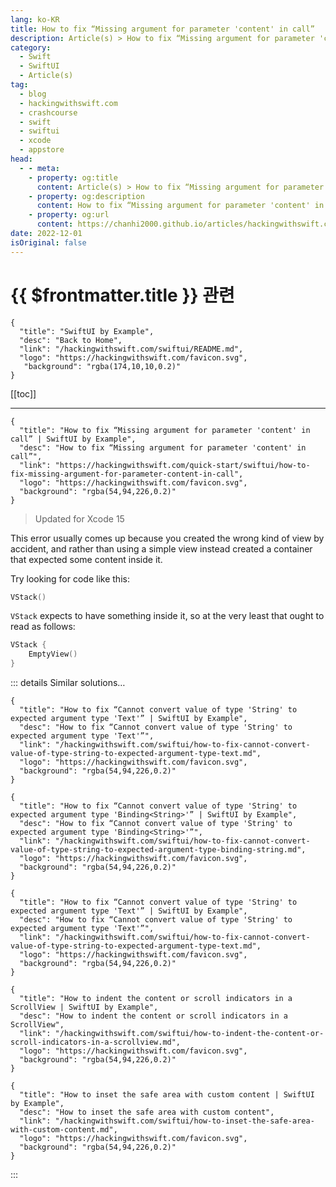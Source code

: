 ```yaml
---
lang: ko-KR
title: How to fix “Missing argument for parameter 'content' in call”
description: Article(s) > How to fix “Missing argument for parameter 'content' in call”
category:
  - Swift
  - SwiftUI
  - Article(s)
tag: 
  - blog
  - hackingwithswift.com
  - crashcourse
  - swift
  - swiftui
  - xcode
  - appstore
head:
  - - meta:
    - property: og:title
      content: Article(s) > How to fix “Missing argument for parameter 'content' in call”
    - property: og:description
      content: How to fix “Missing argument for parameter 'content' in call”
    - property: og:url
      content: https://chanhi2000.github.io/articles/hackingwithswift.com/swiftui/how-to-fix-missing-argument-for-parameter-content-in-call.html
date: 2022-12-01
isOriginal: false
---
```


# {{ $frontmatter.title }} 관련

```component VPCard
{
  "title": "SwiftUI by Example",
  "desc": "Back to Home",
  "link": "/hackingwithswift.com/swiftui/README.md",
  "logo": "https://hackingwithswift.com/favicon.svg",
   "background": "rgba(174,10,10,0.2)"
}
```

[[toc]]

---

```component VPCard
{
  "title": "How to fix “Missing argument for parameter 'content' in call” | SwiftUI by Example",
  "desc": "How to fix “Missing argument for parameter 'content' in call”",
  "link": "https://hackingwithswift.com/quick-start/swiftui/how-to-fix-missing-argument-for-parameter-content-in-call",
  "logo": "https://hackingwithswift.com/favicon.svg",
  "background": "rgba(54,94,226,0.2)"
}
```

> Updated for Xcode 15

This error usually comes up because you created the wrong kind of view by accident, and rather than using a simple view instead created a container that expected some content inside it.

Try looking for code like this:

```swift
VStack()
```

`VStack` expects to have something inside it, so at the very least that ought to read as follows:

```swift
VStack {
    EmptyView()
}
```

::: details Similar solutions…

```component VPCard  
{
  "title": "How to fix “Cannot convert value of type 'String' to expected argument type 'Text'” | SwiftUI by Example",
  "desc": "How to fix “Cannot convert value of type 'String' to expected argument type 'Text'”",
  "link": "/hackingwithswift.com/swiftui/how-to-fix-cannot-convert-value-of-type-string-to-expected-argument-type-text.md",
  "logo": "https://hackingwithswift.com/favicon.svg",
  "background": "rgba(54,94,226,0.2)"
}
```

```component VPCard  
{
  "title": "How to fix “Cannot convert value of type 'String' to expected argument type 'Binding<String>'” | SwiftUI by Example",
  "desc": "How to fix “Cannot convert value of type 'String' to expected argument type 'Binding<String>'”",
  "link": "/hackingwithswift.com/swiftui/how-to-fix-cannot-convert-value-of-type-string-to-expected-argument-type-binding-string.md",
  "logo": "https://hackingwithswift.com/favicon.svg",
  "background": "rgba(54,94,226,0.2)"
}
```

```component VPCard  
{
  "title": "How to fix “Cannot convert value of type 'String' to expected argument type 'Text'” | SwiftUI by Example",
  "desc": "How to fix “Cannot convert value of type 'String' to expected argument type 'Text'”",
  "link": "/hackingwithswift.com/swiftui/how-to-fix-cannot-convert-value-of-type-string-to-expected-argument-type-text.md",
  "logo": "https://hackingwithswift.com/favicon.svg",
  "background": "rgba(54,94,226,0.2)"
}
```

```component VPCard
{
  "title": "How to indent the content or scroll indicators in a ScrollView | SwiftUI by Example",
  "desc": "How to indent the content or scroll indicators in a ScrollView",
  "link": "/hackingwithswift.com/swiftui/how-to-indent-the-content-or-scroll-indicators-in-a-scrollview.md",
  "logo": "https://hackingwithswift.com/favicon.svg",
  "background": "rgba(54,94,226,0.2)"
}
```

```component VPCard
{
  "title": "How to inset the safe area with custom content | SwiftUI by Example",
  "desc": "How to inset the safe area with custom content",
  "link": "/hackingwithswift.com/swiftui/how-to-inset-the-safe-area-with-custom-content.md",
  "logo": "https://hackingwithswift.com/favicon.svg",
  "background": "rgba(54,94,226,0.2)"
}
```

:::

